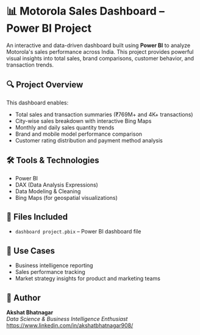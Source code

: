 # 📊 Motorola Sales Dashboard – Power BI Project

An interactive and data-driven dashboard built using **Power BI** to analyze Motorola's sales performance across India. This project provides powerful visual insights into total sales, brand comparisons, customer behavior, and transaction trends.

## 🔍 Project Overview

This dashboard enables:
- Total sales and transaction summaries (₹769M+ and 4K+ transactions)
- City-wise sales breakdown with interactive Bing Maps
- Monthly and daily sales quantity trends
- Brand and mobile model performance comparison
- Customer rating distribution and payment method analysis

## 🛠️ Tools & Technologies

- Power BI  
- DAX (Data Analysis Expressions)  
- Data Modeling & Cleaning  
- Bing Maps (for geospatial visualizations)

## 📁 Files Included

- `dashboard project.pbix` – Power BI dashboard file  

## 📌 Use Cases

- Business intelligence reporting  
- Sales performance tracking  
- Market strategy insights for product and marketing teams  

## 👤 Author

**Akshat Bhatnagar**  
_Data Science & Business Intelligence Enthusiast_  
https://www.linkedin.com/in/akshatbhatnagar908/
